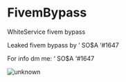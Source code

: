 # FivemBypass
WhiteService fivem bypass

Leaked fivem bypass by ‘ SO$A ‘#1647


For info dm me:
‘ SO$A ‘#1647


![unknown](https://user-images.githubusercontent.com/81304944/202914619-d5862187-bef5-4f23-86eb-962c18b54bef.png)
